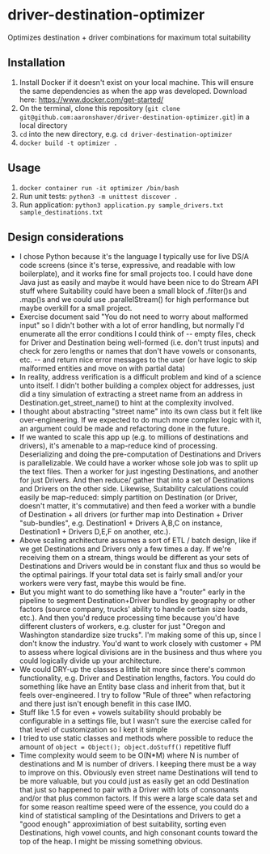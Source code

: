 # driver-destination-optimizer

Optimizes destination + driver combinations for maximum total suitability

## Installation

1. Install Docker if it doesn't exist on your local machine. This will ensure the same dependencies
as when the app was developed. Download here: https://www.docker.com/get-started/
1. On the terminal, clone this repository (`git clone git@github.com:aaronshaver/driver-destination-optimizer.git`) in a local directory
1. `cd` into the new directory, e.g. `cd driver-destination-optimizer`
1. `docker build -t optimizer .`

## Usage

1. `docker container run -it optimizer /bin/bash`
1. Run unit tests: `python3 -m unittest discover .`
1. Run application: `python3 application.py sample_drivers.txt sample_destinations.txt`

## Design considerations

* I chose Python because it's the language I typically use for live DS/A code
screens (since it's terse, expressive, and readable with low boilerplate), and
it works fine for small projects too. I could have done Java just as easily and
maybe it would have been nice to do Stream API stuff where Suitability could
have been a small block of .filter()s and .map()s and we could use
.parallelStream() for high performance but maybe overkill for a small project.
* Exercise document said "You do not need to worry about malformed input" so I
didn't bother with a lot of error handling, but normally I'd enumerate all the
error conditions I could think of -- empty files, check for Driver and
Destination being well-formed (i.e. don't trust inputs) and check for zero
lengths or names that don't have vowels or consonants, etc. -- and return nice
error messages to the user (or have logic to skip malformed entities and move
on with partial data)
* In reality, address verification is a difficult problem and kind of a science
unto itself. I didn't bother building a complex object for addresses, just did a
tiny simulation of extracting a street name from an address in
Destination.get_street_name() to hint at the complexity involved.
* I thought about abstracting "street name" into its own class but it felt like
over-engineering. If we expected to do much more complex logic with it, an
argument could be made and refactoring done in the future.
* If we wanted to scale this app up (e.g. to millions of destinations and
drivers), it's amenable to a map-reduce kind of processing. Deserializing and
doing the pre-computation of Destinations and Drivers is parallelizable. We
could have a worker whose sole job was to split up the text files. Then a worker
for just ingesting Destinations, and another for just Drivers. And then reduce/
gather that into a set of Destinations and Drivers on the other side. Likewise,
Suitability calculations could easily be map-reduced: simply partition on
Destination (or Driver, doesn't matter, it's commutative) and then feed a worker
with a bundle of Destination + all drivers (or further map into Destination +
Driver "sub-bundles", e.g. Destination1 + Drivers A,B,C on instance,
Destination1 + Drivers D,E,F on another, etc.).
* Above scaling architecture assumes a sort of ETL / batch design, like if we
get Destinations and Drivers only a few times a day. If we're receiving them on
a stream, things would be different as your sets of Destinations and Drivers
would be in constant flux and thus so would be the optimal pairings. If your
total data set is fairly small and/or your workers were very fast, maybe this
would be fine.
* But you might want to do something like have a "router" early in
the pipeline to segment Destination+Driver bundles by geography or other factors
(source company, trucks' ability to handle certain size loads, etc.). And then
you'd reduce processing time because you'd have different clusters of workers,
e.g. cluster for just "Oregon and Washington standardize size trucks". I'm
making some of this up, since I don't know the industry. You'd want to work
closely with customer + PM to assess where logical divisions are in the business
and thus where you could logically divide up your architecture.
* We could DRY-up the classes a little bit more since there's common
functionality, e.g. Driver and Destination lengths, factors. You could do
something like have an Entity base class and inherit from that, but it feels
over-engineered. I try to follow "Rule of three" when refactoring and there just
isn't enough benefit in this case IMO.
* Stuff like 1.5 for even + vowels suitability should probably be configurable
in a settings file, but I wasn't sure the exercise called for that level of
customization so I kept it simple
* I tried to use static classes and methods where possible to reduce the amount
of `object = Object(); object.doStuff()` repetitive fluff
* Time complexity would seem to be O(N*M) where N is number of destinations and
M is number of drivers. I keeping there must be a way to improve on this.
Obviously even street name Destinations will tend to be more valuable, but you
could just as easily get an odd Destination that just so happened to pair with
a Driver with lots of consonants and/or that plus common factors. If this were
a large scale data set and for some reason realtime speed were of the essence,
you could do a kind of statistical sampling of the Desintations and Drivers to
get a "good enough" approximiation of best suitability, sorting even
Destinations, high vowel counts, and high consonant counts toward the top of the
heap. I might be missing something obvious.